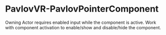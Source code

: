 # PavlovVR-PavlovPointerComponent
Owning Actor requires enabled input while the component is active.
Work with component activation to enable/show and disable/hide the component.
